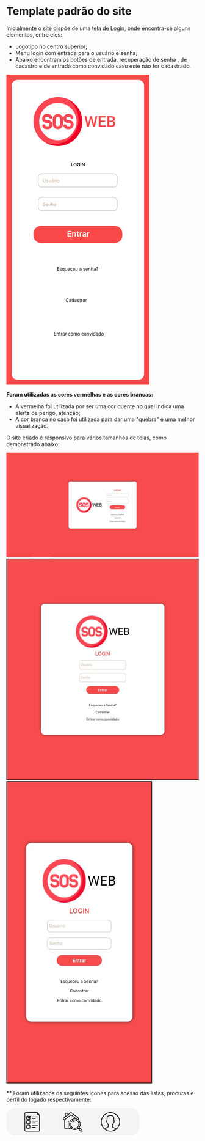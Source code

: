 # Template padrão do site

Inicialmente o site dispõe de uma tela de Login, onde encontra-se alguns elementos, entre eles:

- Logotipo no centro superior;
- Menu login com entrada para o usuário e senha;
- Abaixo encontram os botões de entrada, recuperação de senha , de cadastro e de entrada como convidado caso este não for cadastrado.

![](https://github.com/ICEI-PUC-Minas-PMV-SI/pmv-si-2022-2-e1-proj-web-t3-sos-web/blob/main/docs/img/Login%20(1).jpg)


**Foram utilizadas as cores vermelhas e as cores brancas:**
- A vermelha foi utilizada por ser uma cor quente no qual indica uma alerta de perigo, atenção;
- A cor branca no caso foi utilizada para dar uma "quebra" e uma melhor visualização. 


O site criado é responsivo para vários tamanhos de telas, como demonstrado abaixo:


 ![](https://github.com/ICEI-PUC-Minas-PMV-SI/pmv-si-2022-2-e1-proj-web-t3-sos-web/blob/main/docs/img/reponsiva%201.jpeg)
 ![](https://github.com/ICEI-PUC-Minas-PMV-SI/pmv-si-2022-2-e1-proj-web-t3-sos-web/blob/main/docs/img/responsiva%202.jpeg)
 ![](https://github.com/ICEI-PUC-Minas-PMV-SI/pmv-si-2022-2-e1-proj-web-t3-sos-web/blob/main/docs/img/responsiva%203.jpeg)


** Foram utilizados os seguintes ícones para acesso das listas, procuras e perfil do logado respectivamente:

![](https://github.com/ICEI-PUC-Minas-PMV-SI/pmv-si-2022-2-e1-proj-web-t3-sos-web/blob/main/docs/img/Barra%20navega%C3%A7%C3%A3o.png)







